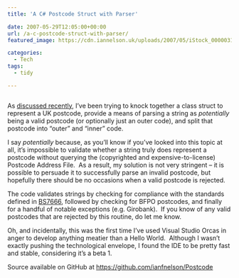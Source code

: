 ```yaml
---
title: 'A C# Postcode Struct with Parser'

date: 2007-05-29T12:05:00+00:00
url: /a-c-postcode-struct-with-parser/
featured_image: https://cdn.iannelson.uk/uploads/2007/05/iStock_000003192621XSmall-1.jpg

categories:
  - Tech
tags:
  - tidy

---
```

<figure class="kg-card kg-image-card"><img decoding="async" src="https://cdn.iannelson.uk/uploads/2023/08/iStock_000003192621XSmall.jpg" class="kg-image" alt loading="lazy" /></figure> 

As [discussed recently][1], I’ve been trying to knock together a class struct to represent a UK postcode, provide a means of parsing a string as _potentially_ being a valid postcode (or optionally just an outer code), and split that postcode into &#8220;outer&#8221; and &#8220;inner&#8221; code.

I say _potentially_ because, as you’ll know if you’ve looked into this topic at all, it’s impossible to validate whether a string truly does represent a postcode without querying the (copyrighted and expensive-to-license) Postcode Address File.  As a result, my solution is not very stringent &#8211; it is possible to persuade it to successfully parse an invalid postcode, but hopefully there should be no occasions when a valid postcode is rejected.

The code validates strings by checking for compliance with the standards defined in [BS7666][2], followed by checking for BFPO postcodes, and finally for a handful of notable exceptions (e.g. Girobank).  If you know of any valid postcodes that are rejected by this routine, do let me know.

Oh, and incidentally, this was the first time I’ve used Visual Studio Orcas in anger to develop anything meatier than a Hello World.  Although I wasn’t exactly pushing the technological envelope, I found the IDE to be pretty fast and stable, considering it’s a beta 1.

Source available on GitHub at <https://github.com/ianfnelson/Postcode>

 [1]: https://blog.iannelson.uk/postcode-validation/
 [2]: http://www.govtalk.gov.uk/gdsc/html/frames/PostCode.htm